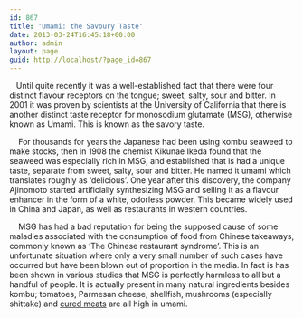 ```yaml
---
id: 867
title: 'Umami: the Savoury Taste'
date: 2013-03-24T16:45:18+00:00
author: admin
layout: page
guid: http://localhost/?page_id=867
---
```

<p dir="ltr">
     Until quite recently it was a well-established fact that there were four distinct flavour receptors on the tongue; sweet, salty, sour and bitter. In 2001 it was proven by scientists at the University of California that there is another distinct taste receptor for monosodium glutamate (MSG), otherwise known as Umami. This is known as the savory taste.
</p>

<p dir="ltr">
      For thousands for years the Japanese had been using kombu seaweed to make stocks, then in 1908 the chemist Kikunae Ikeda found that the seaweed was especially rich in MSG, and established that is had a unique taste, separate from sweet, salty, sour and bitter. He named it umami which translates roughly as ‘delicious’. One year after this discovery, the company Ajinomoto started artificially synthesizing MSG and selling it as a flavour enhancer in the form of a white, odorless powder. This became widely used in China and Japan, as well as restaurants in western countries.
</p>

    MSG has had a bad reputation for being the supposed cause of some maladies associated with the consumption of food from Chinese takeaways, commonly known as ‘The Chinese restaurant syndrome’. This is an unfortunate situation where only a very small number of such cases have occurred but have been blown out of proportion in the media. In fact is has been shown in various studies that MSG is perfectly harmless to all but a handful of people. It is actually present in many natural ingredients besides kombu; tomatoes, Parmesan cheese, shellfish, mushrooms (especially shittake) and [cured meats](http://www.grubdaily.com/2010/11/dry-cure-bacon-part-ii.html) are all high in umami.
